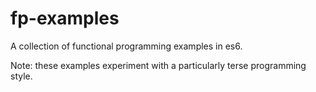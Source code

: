 # fp-examples
A collection of functional programming examples in es6.

Note: these examples experiment with a particularly terse programming style.
